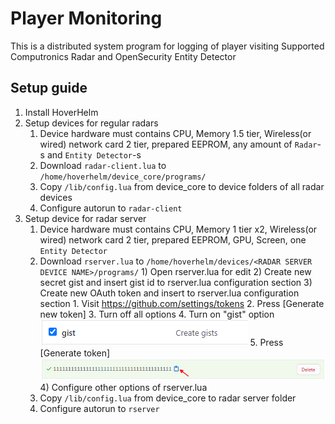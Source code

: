 # Player Monitoring
This is a distributed system program for logging of player visiting
Supported Computronics Radar and OpenSecurity Entity Detector
## Setup guide
1. Install HoverHelm
2. Setup devices for regular radars
    1) Device hardware must contains CPU, Memory 1.5 tier, Wireless(or wired) network card 2 tier, prepared EEPROM, any amount of `Radar`-s and `Entity Detector`-s
    2) Download `radar-client.lua` to `/home/hoverhelm/device_core/programs/`
    3) Copy `/lib/config.lua` from device_core to device folders of all radar devices
    4) Configure autorun to `radar-client`
3. Setup device for radar server
    1) Device hardware must contains CPU, Memory 1 tier x2, Wireless(or wired) network card 2 tier, prepared EEPROM, GPU, Screen, one `Entity Detector`
    2) Download `rserver.lua` to `/home/hoverhelm/devices/<RADAR SERVER DEVICE NAME>/programs/`
            1) Open rserver.lua for edit
            2) Create new secret gist and insert gist id to rserver.lua configuration section
            3) Create new OAuth token and insert to rserver.lua configuration section
                    1. Visit https://github.com/settings/tokens
                    2. Press [Generate new token]
                    3. Turn off all options
                    4. Turn on "gist" option 
                       ![help](https://github.com/hohserg1/OpenComputersPrograms/blob/master/player-monitoring/help1.png?raw=true)
                    5. Press [Generate token]
                       ![help](https://github.com/hohserg1/OpenComputersPrograms/blob/master/player-monitoring/help2.png?raw=true)
            4) Configure other options of rserver.lua
    3) Copy `/lib/config.lua` from device_core to radar server folder
    4) Configure autorun to `rserver`
